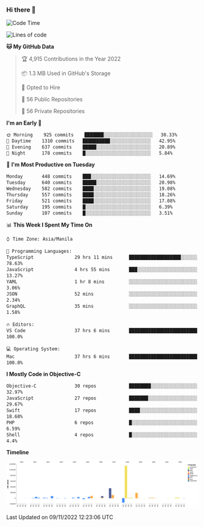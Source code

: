 ### Hi there 👋

<!--START_SECTION:waka-->
![Code Time](http://img.shields.io/badge/Code%20Time-3%2C311%20hrs%201%20min-blue)

![Lines of code](https://img.shields.io/badge/From%20Hello%20World%20I%27ve%20Written-2%20Million%20lines%20of%20code-blue)

**🐱 My GitHub Data** 

> 🏆 4,915 Contributions in the Year 2022
 > 
> 📦 1.3 MB Used in GitHub's Storage 
 > 
> 💼 Opted to Hire
 > 
> 📜 56 Public Repositories 
 > 
> 🔑 56 Private Repositories  
 > 
**I'm an Early 🐤** 

```text
🌞 Morning    925 commits    ███████░░░░░░░░░░░░░░░░░░   30.33% 
🌆 Daytime    1310 commits   ██████████░░░░░░░░░░░░░░░   42.95% 
🌃 Evening    637 commits    █████░░░░░░░░░░░░░░░░░░░░   20.89% 
🌙 Night      178 commits    █░░░░░░░░░░░░░░░░░░░░░░░░   5.84%

```
📅 **I'm Most Productive on Tuesday** 

```text
Monday       448 commits    ███░░░░░░░░░░░░░░░░░░░░░░   14.69% 
Tuesday      640 commits    █████░░░░░░░░░░░░░░░░░░░░   20.98% 
Wednesday    582 commits    ████░░░░░░░░░░░░░░░░░░░░░   19.08% 
Thursday     557 commits    ████░░░░░░░░░░░░░░░░░░░░░   18.26% 
Friday       521 commits    ████░░░░░░░░░░░░░░░░░░░░░   17.08% 
Saturday     195 commits    █░░░░░░░░░░░░░░░░░░░░░░░░   6.39% 
Sunday       107 commits    █░░░░░░░░░░░░░░░░░░░░░░░░   3.51%

```


📊 **This Week I Spent My Time On** 

```text
⌚︎ Time Zone: Asia/Manila

💬 Programming Languages: 
TypeScript               29 hrs 11 mins      ███████████████████░░░░░░   78.63% 
JavaScript               4 hrs 55 mins       ███░░░░░░░░░░░░░░░░░░░░░░   13.27% 
YAML                     1 hr 8 mins         ░░░░░░░░░░░░░░░░░░░░░░░░░   3.06% 
JSON                     52 mins             ░░░░░░░░░░░░░░░░░░░░░░░░░   2.34% 
GraphQL                  35 mins             ░░░░░░░░░░░░░░░░░░░░░░░░░   1.58%

🔥 Editors: 
VS Code                  37 hrs 6 mins       █████████████████████████   100.0%

💻 Operating System: 
Mac                      37 hrs 6 mins       █████████████████████████   100.0%

```

**I Mostly Code in Objective-C** 

```text
Objective-C              30 repos            ████████░░░░░░░░░░░░░░░░░   32.97% 
JavaScript               27 repos            ███████░░░░░░░░░░░░░░░░░░   29.67% 
Swift                    17 repos            ████░░░░░░░░░░░░░░░░░░░░░   18.68% 
PHP                      6 repos             █░░░░░░░░░░░░░░░░░░░░░░░░   6.59% 
Shell                    4 repos             █░░░░░░░░░░░░░░░░░░░░░░░░   4.4%

```


**Timeline**

![Chart not found](https://raw.githubusercontent.com/rad182/rad182/main/charts/bar_graph.png) 


 Last Updated on 09/11/2022 12:23:06 UTC
<!--END_SECTION:waka-->


<!--
**rad182/rad182** is a ✨ _special_ ✨ repository because its `README.md` (this file) appears on your GitHub profile.

Here are some ideas to get you started:

- 🔭 I’m currently working on ...
- 🌱 I’m currently learning ...
- 👯 I’m looking to collaborate on ...
- 🤔 I’m looking for help with ...
- 💬 Ask me about ...
- 📫 How to reach me: ...
- 😄 Pronouns: ...
- ⚡ Fun fact: ...
-->
